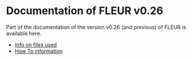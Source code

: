 Documentation of FLEUR v0.26
=======================

Part of the documentation of the version v0.26 (and previous) of FLEUR is available here.

* [Info on files used](files.md)
* [How To information](main.md)
